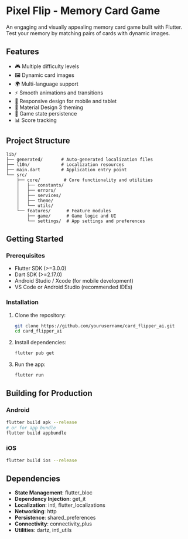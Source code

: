 # Pixel Flip - Memory Card Game

An engaging and visually appealing memory card game built with Flutter. Test your memory by matching pairs of cards with dynamic images.

## Features

- 🎮 Multiple difficulty levels
- 🖼️ Dynamic card images
- 🌍 Multi-language support
- ⚡ Smooth animations and transitions
- 📱 Responsive design for mobile and tablet
- 🎨 Material Design 3 theming
- 🔄 Game state persistence
- 📊 Score tracking

## Project Structure

```
lib/
├── generated/       # Auto-generated localization files
├── l10n/            # Localization resources
├── main.dart        # Application entry point
└── src/
    ├── core/         # Core functionality and utilities
    │   ├── constants/
    │   ├── errors/
    │   ├── services/
    │   ├── theme/
    │   └── utils/
    └── features/      # Feature modules
        ├── game/      # Game logic and UI
        └── settings/  # App settings and preferences
```

## Getting Started

### Prerequisites

- Flutter SDK (>=3.0.0)
- Dart SDK (>=2.17.0)
- Android Studio / Xcode (for mobile development)
- VS Code or Android Studio (recommended IDEs)

### Installation

1. Clone the repository:
   ```bash
   git clone https://github.com/yourusername/card_flipper_ai.git
   cd card_flipper_ai
   ```

2. Install dependencies:
   ```bash
   flutter pub get
   ```

3. Run the app:
   ```bash
   flutter run
   ```

## Building for Production

### Android
```bash
flutter build apk --release
# or for app bundle
flutter build appbundle
```

### iOS
```bash
flutter build ios --release
```

## Dependencies

- **State Management**: flutter_bloc
- **Dependency Injection**: get_it
- **Localization**: intl, flutter_localizations
- **Networking**: http
- **Persistence**: shared_preferences
- **Connectivity**: connectivity_plus
- **Utilities**: dartz, intl_utils
